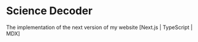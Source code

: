 # Science Decoder

The implementation of the next version of my website [Next.js | TypeScript | MDX]
